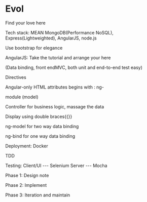 # Evol
Find your love here

Tech stack: MEAN
MongoDB(Performance NoSQL), Express(Lightweighted), AngularJS, node.js



Use bootstrap for elegance

AngularJS: Take the tutorial and arrange your here

(Data binding, front endMVC, both unit and end-to-end test easy)

Directives

Angular-only HTML attributes begins with : ng-

module (model) 

Controller for business logic, massage the data

Display using double braces{{}}

ng-model for two way data binding

ng-bind for one way data binding



Deployment: Docker

TDD

Testing: 
Client/UI --- Selenium
Server --- Mocha

Phase 1: Design note

Phase 2: Implement

Phase 3: Iteration and maintain
